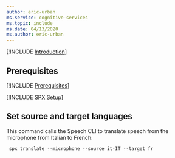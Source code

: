 ```yaml
---
author: eric-urban
ms.service: cognitive-services
ms.topic: include
ms.date: 04/13/2020
ms.author: eric-urban
---
```


[!INCLUDE [Introduction](intro.md)]

## Prerequisites

[!INCLUDE [Prerequisites](../common/azure-prerequisites.md)]

[!INCLUDE [SPX Setup](../../spx-setup.md)]

## Set source and target languages

This command calls the Speech CLI to translate speech from the microphone from Italian to French:

```shell
 spx translate --microphone --source it-IT --target fr
```
